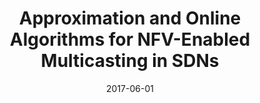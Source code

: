 ---
title: "Approximation and Online Algorithms for NFV-Enabled Multicasting in SDNs"
authors:
- Zichuan Xu
- Weifa Liang
- Meitian Huang
- Mike Jia
- Song Guo
- Alex Galis
date: "2017-06-01"
doi: ""


# Publication type.
# Legend: 0 = Uncategorized; 1 = Conference paper; 2 = Journal article;
# 3 = Preprint / Working Paper; 4 = Report; 5 = Book; 6 = Book section;
# 7 = Thesis; 8 = Patent
publication_types: ["1"]

# Publication name and optional abbreviated publication name.
publication: In *IEEE International Conference on Parallel and Distributed Systems*
publication_short: In *ICDCS (CCF-B)*

# links:
# - name: Custom Link
#   url: http://example.org
url_pdf: https://ieeexplore.ieee.org/document/7980006
# url_code: '#'
# url_dataset: '#'
# url_poster: '#'
# url_project: ''
# url_slides: ''
# url_video: '#'

# Featured image
# To use, add an image named `featured.jpg/png` to your page's folder. 
# image:
#   caption: 'Image credit: [**Unsplash**](https://unsplash.com/photos/pLCdAaMFLTE)'
#   focal_point: ""
#   preview_only: false

# Associated Projects (optional).
#   Associate this publication with one or more of your projects.
#   Simply enter your project's folder or file name without extension.
#   E.g. `internal-project` references `content/project/internal-project/index.md`.
#   Otherwise, set `projects: []`.
projects: []
---